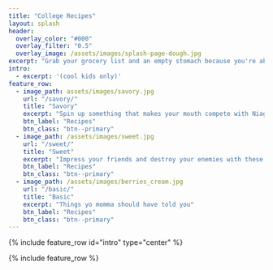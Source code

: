 ```yaml
---
title: "College Recipes"
layout: splash
header:
  overlay_color: "#000"
  overlay_filter: "0.5"
  overlay_image: /assets/images/splash-page-dough.jpg
excerpt: "Grab your grocery list and an empty stomach because you're about to explore something cooler than the top 10 bread varieties or which pasta garnish you are"
intro: 
  - excerpt: '(cool kids only)'
feature_row:
  - image_path: assets/images/savory.jpg
    url: "/savory/"
    title: "Savory"
    excerpt: "Spin up something that makes your mouth compete with Niagara"
    btn_label: "Recipes"
    btn_class: "btn--primary"
  - image_path: /assets/images/sweet.jpg
    url: "/sweet/"
    title: "Sweet"
    excerpt: "Impress your friends and destroy your enemies with these sweet units"
    btn_label: "Recipes"
    btn_class: "btn--primary"
  - image_path: /assets/images/berries_cream.jpg
    url: "/basic/"
    title: "Basic"
    excerpt: "Things yo momma should have told you"
    btn_label: "Recipes"
    btn_class: "btn--primary"
---
```


{% include feature_row id="intro" type="center" %}

{% include feature_row %}
